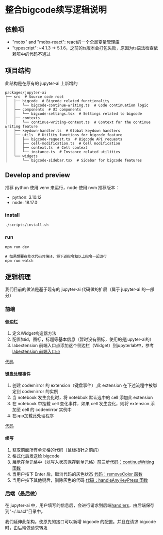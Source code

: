 # 整合bigcode续写逻辑说明

## 依赖项
- "mobx" and "mobx-react": react的一个全局变量管理库
- "typescript": ~4.1.3 -> 5.1.6，之前的ts版本会打包失败，原因为ts语法检查依赖项中的代码不通过

## 项目结构
此结构是在原有的 jupyter-ai 上新增的

```
packages/jupyter-ai
├── src  # Source code root
│   ├── bigcode  # Bigcode related functionality
│   │   └── bigcode-continue-writing.ts  # Code continuation logic
│   ├── components  # UI components
│   │   └── bigcode-settings.tsx  # Settings related to bigcode
│   ├── contexts
│   │   └── continue-writing-context.ts  # Context for the continue writing feature
│   ├── keydown-handler.ts  # Global keydown handlers
│   ├── utils  # Utility functions for bigcode feature
│   │   ├── bigcode-request.ts  # Bigcode API requests
│   │   ├── cell-modification.ts  # Cell modification
│   │   ├── context.ts  # Cell context
│   │   └── instance.ts  # Instance related utilities
│   └── widgets 
│       └── bigcode-sidebar.tsx  # Sidebar for bigcode features

```

## Develop and preview
推荐 python 使用 venv 来运行，node 使用 nvm
推荐版本：
- python: 3.10.12
- node: 18.17.0

### install
```shell
./scripts/install.sh
```


### run
```shell
npm run dev

# 如果想要在修改代码时编译，将下述指令和以上指令一起运行
npm run watch
```

## 逻辑梳理
我们目前的做法是基于现有的 jupyter-ai 代码做的扩展（属于 jupyter-ai 的一部分）

### 前端

#### 侧边栏
1. 定义Widget构造器方法
2. 配置如id，图标，标题等基本信息（暂时没有图标，使用的是jupyter-ai的）
3. labextension 前端入口点添加这个侧边栏（Widget）到jupyterlab中，参考[labextension 前端入口点](./packages/jupyter-ai/src/index.ts)

[代码](./packages/jupyter-ai/src/widgets/bigcode-sidebar.tsx)

#### 键盘处理事件


1. 创建 codemirror 的 extension（键盘事件）,此 extension 在下述流程中被绑定到 codemirror 的实例
2. 当 notebook 发生变化时，将 notebbok 默认选中的 cell 添加此 extension
3. 在 notebook 中挂载 cell 变化事件，如果 cell 发生变化，则将 extension 添加至 cell 的 codemirror 实例中
4. 在app加载此处理程序

[代码](./packages/jupyter-ai/src/keydown-handler.ts)


#### 续写

1. 获取前面所有单元格的代码（鼠标指针之前的）
2. 格式化后发送给 bigcode
3. 展示在单元格中（以写入状态保存到单元格）[前三步代码：continueWriting 函数](./packages/jupyter-ai/src/bigcode/bigcode-continue-writing.ts)
4. 当用户按下 Enter 后，取消代码的灰色状态 [代码：removeColor 函数](./packages/jupyter-ai/src/bigcode/bigcode-continue-writing.ts)
5. 当用户按下其他键后，删除灰色的代码 [代码：handleAnyKeyPress 函数](./packages/jupyter-ai/src/bigcode/bigcode-continue-writing.ts)




### 后端（最后做）

在 jupyter-ai 中，用户填写的信息后，会进行请求到后端[handlers](./packages/jupyter-ai/jupyter_ai/handlers.py)，由后端保存到"~/.loacl"目录中。

我们延伸此架构，使原先的接口可以新增 bigcode 的配置。并且在请求 bigcode 时，由后端做请求转发

